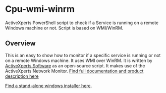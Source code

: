 # Cpu-wmi-winrm
ActiveXperts PowerShell script to check if a Service is running on a remote Windows machine or not.
Script is based on WMI/WinRM.

## Overview
This is an easy to show how to monitor if a specific service is running or not on a remote Windows machine. 
It uses WMI over WinRM.
It is written by [ActiveXperts Software](https://www.activexperts.com) as an open-source script. It makes use of the ActiveXperts Network Monitor.
[Find full documentation and product description here](https://www.activexperts.com/network-monitor/)

[Find a stand-alone windows installer here](https://www.activexperts.com/download/).
